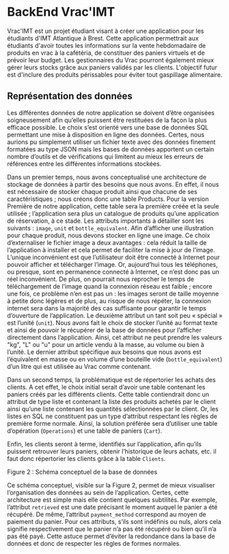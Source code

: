 # BackEnd Vrac'IMT

Vrac'IMT est un projet étudiant visant à créer une application pour les étudiants d'IMT Atlantique à Brest. Cette application permettrait aux étudiants d'avoir toutes les informations sur la vente hebdomadaire de produits en vrac à la cafétéria, de constituer des paniers virtuels et de prévoir leur budget. Les gestionnaires du Vrac pourront également mieux gérer leurs stocks grâce aux paniers validés par les clients. L'objectif futur est d'inclure des produits périssables pour éviter tout gaspillage alimentaire.

## Représentation des données 
Les différentes données de notre application se doivent d’être organisées soigneusement afin qu’elles puissent être restituées de la façon la plus efficace possible. Le choix s’est orienté vers une base de données SQL permettant une mise à disposition en ligne des données. Certes, nous aurions pu simplement utiliser un fichier texte avec des données finement formatées au type JSON mais les bases de données apportent un certain nombre d’outils et de vérifications qui limitent au mieux les erreurs de références entre les différentes informations stockées.

Dans un premier temps, nous avons conceptualisé une architecture de stockage de données à partir des besoins que nous avons. En effet, il nous est nécessaire de stocker chaque produit ainsi que chacune de ses caractéristiques ; nous créons donc une table Products. Pour la version Première de notre application, cette table sera la première créée et la seule utilisée ; l’application sera plus un catalogue de produits qu’une application de réservation, à ce stade. Les attributs importants à détailler sont les suivants : `image`, `unit` et `bottle_equivalent`. 
Afin d’afficher une illustration pour chaque produit, nous devons stocker en ligne une image. Ce choix d’externaliser le fichier image a deux avantages : cela réduit la taille de l’application à installer et cela permet de faciliter la mise à jour de l’image. L’unique inconvénient est que l’utilisateur doit être connecté à Internet pour pouvoir afficher et télécharger l’image. Or, aujourd’hui tous les téléphones, ou presque, sont en permanence connecté à Internet, ce n’est donc pas un réel inconvénient. De plus, on pourrait nous reprocher le temps de téléchargement de l’image quand la connexion réseau est faible ; encore une fois, ce problème n’en est pas un : les images seront de taille moyenne à petite donc légères et de plus, au risque de nous répéter, la connexion internet sera dans la majorité des cas suffisante pour garantir le temps d’ouverture de l’application.
Le deuxième attribut un tant soit peu « spécial » est l’unité (`unit`). Nous avons fait le choix de stocker l’unité au format texte et ainsi de pouvoir le récupérer de la base de données pour l’afficher directement dans l’application. Ainsi, cet attribut ne peut prendre les valeurs "kg", "L" ou "u" pour un article vendu à la masse, au volume ou bien à l’unité.
Le dernier attribut spécifique aux besoins que nous avons est l’équivalent en masse ou en volume d’une bouteille vide (`bottle_equivalent`) d’un litre qui est utilisée au Vrac comme contenant.

Dans un second temps, la problématique est de répertorier les achats des clients. A cet effet, le choix initial serait d’avoir une table contenant les paniers créés par les différents clients. Cette table contiendrait donc un attribut de type liste et contenant la liste des produits achetés par le client ainsi qu’une liste contenant les quantités sélectionnées par le client. Or, les listes en SQL ne constituent pas un type d’attribut respectant les règles de première forme normale. Ainsi, la solution préférée sera d’utiliser une table d’opération (`Operations`) et une table de paniers (`Cart`).

Enfin, les clients seront à terme, identifiés sur l’application, afin qu’ils puissent retrouver leurs paniers, obtenir l’historique de leurs achats, etc. il faut donc répertorier les clients grâce à la table `Clients`.
 
Figure 2 : Schéma conceptuel de la base de données

Ce schéma conceptuel, visible sur la Figure 2, permet de mieux visualiser l’organisation des données au sein de l’application. Certes, cette architecture est simple mais elle contient quelques subtilités. Par exemple, l’attribut `retrieved` est une date précisant le moment auquel le panier a été récupéré. De même, l’attribut `payment_method` correspond au moyen de paiement du panier. Pour ces attributs, s’ils sont indéfinis ou nuls, alors cela signifie respectivement que le panier n’a pas été récupéré ou bien qu’il n’a pas été payé. Cette astuce permet d’éviter la redondance dans la base de données et donc de respecter les règles de formes normales.
